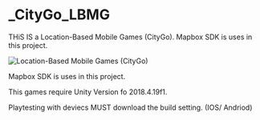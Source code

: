 # _CityGo_LBMG

THiS IS a Location-Based Mobile Games (CityGo). 
Mapbox SDK is uses in this project.

![Location-Based Mobile Games (CityGo)](https://user-images.githubusercontent.com/74015434/235329071-4b7c0b92-7fc3-4ffa-925e-cb9e9065557f.png)

Mapbox SDK is uses in this project.

This games require Unity Version fo 2018.4.19f1. 

Playtesting with deviecs MUST download the build setting. (IOS/ Andriod)
